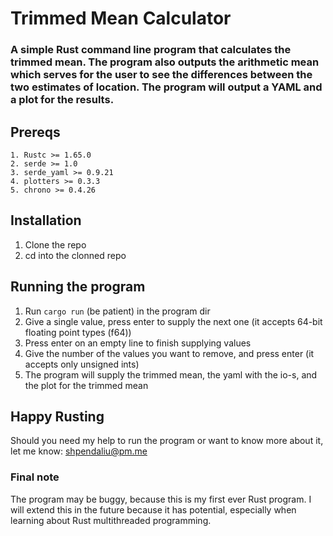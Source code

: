 # Trimmed Mean Calculator 

### A simple Rust command line program that calculates the trimmed mean. The program also outputs the arithmetic mean which serves for the user to see the differences between the two estimates of location. The program will output a YAML and a plot for the results.

##  Prereqs
    1. Rustc >= 1.65.0
    2. serde >= 1.0
    3. serde_yaml >= 0.9.21
    4. plotters >= 0.3.3
    5. chrono >= 0.4.26

## Installation
1. Clone the repo
2. cd into the clonned repo

## Running the program
1. Run ```cargo run``` (be patient) in the program dir
2. Give a single value, press enter to supply the next one (it accepts 64-bit floating point types (f64))
3. Press enter on an empty line to finish supplying values
4. Give the number of the values you want to remove, and press enter (it accepts only unsigned ints)
5. The program will supply the trimmed mean, the yaml with the io-s, and the plot for the trimmed mean

## Happy Rusting
Should you need my help to run the program or want to know more about it, let me know: shpendaliu@pm.me

### Final note
The program may be buggy, because this is my first ever Rust program. I will extend this in the future because it has potential, especially when learning about Rust multithreaded programming.